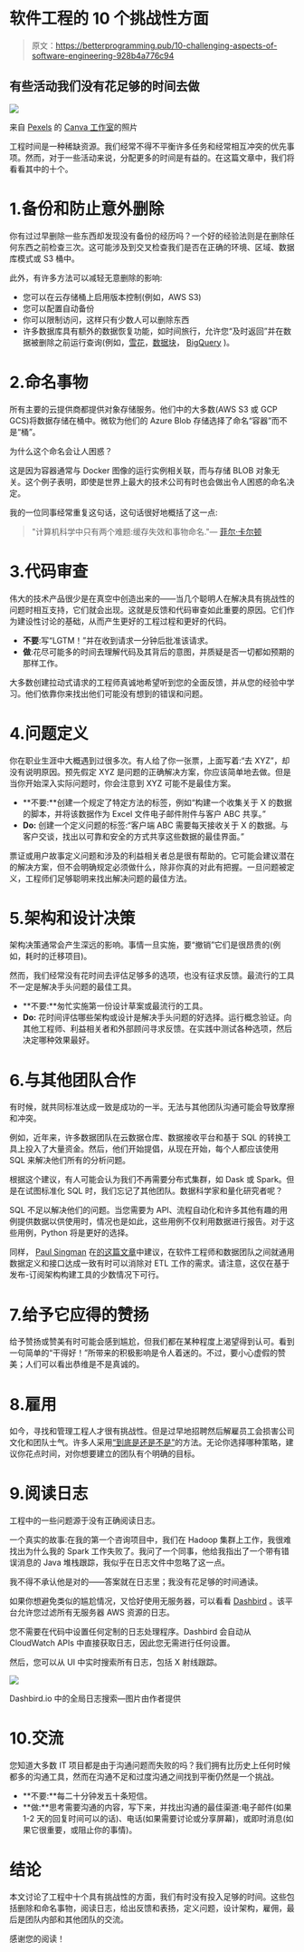 # 软件工程的 10 个挑战性方面

> 原文：<https://betterprogramming.pub/10-challenging-aspects-of-software-engineering-928b4a776c94>

## 有些活动我们没有花足够的时间去做

![](img/3746a35a170bd1ef2e2586ed16abb1e9.png)

来自 [Pexels](https://www.pexels.com/photo/man-working-on-laptop-while-woman-takes-notes-3153199/?utm_content=attributionCopyText&utm_medium=referral&utm_source=pexels) 的 [Canva 工作室](https://www.pexels.com/@canvastudio?utm_content=attributionCopyText&utm_medium=referral&utm_source=pexels)的照片

工程时间是一种稀缺资源。我们经常不得不平衡许多任务和经常相互冲突的优先事项。然而，对于一些活动来说，分配更多的时间是有益的。在这篇文章中，我们将看看其中的十个。

# 1.备份和防止意外删除

你有过过早删除一些东西却发现没有备份的经历吗？一个好的经验法则是在删除任何东西之前检查三次。这可能涉及到交叉检查我们是否在正确的环境、区域、数据库模式或 S3 桶中。

此外，有许多方法可以减轻无意删除的影响:

*   您可以在云存储桶上启用版本控制(例如，AWS S3)
*   您可以配置自动备份
*   你可以限制访问，这样只有少数人可以删除东西
*   许多数据库具有额外的数据恢复功能，如时间旅行，允许您“及时返回”并在数据被删除之前运行查询(例如，[雪花](https://docs.snowflake.com/en/user-guide/data-time-travel.html)，[数据块](https://databricks.com/blog/2019/02/04/introducing-delta-time-travel-for-large-scale-data-lakes.html)， [BigQuery](https://cloud.google.com/bigquery/docs/time-travel) )。

# 2.命名事物

所有主要的云提供商都提供对象存储服务。他们中的大多数(AWS S3 或 GCP GCS)将数据存储在桶中。微软为他们的 Azure Blob 存储选择了命名“容器”而不是“桶”。

为什么这个命名会让人困惑？

这是因为容器通常与 Docker 图像的运行实例相关联，而与存储 BLOB 对象无关。这个例子表明，即使是世界上最大的技术公司有时也会做出令人困惑的命名决定。

我的一位同事经常重复这句话，这句话很好地概括了这一点:

> "计算机科学中只有两个难题:缓存失效和事物命名."— [菲尔·卡尔顿](https://www.karlton.org/2017/12/naming-things-hard/)

# 3.代码审查

伟大的技术产品很少是在真空中创造出来的——当几个聪明人在解决具有挑战性的问题时相互支持，它们就会出现。这就是反馈和代码审查如此重要的原因。它们作为建设性讨论的基础，从而产生更好的工程过程和更好的代码。

*   **不要**:写“LGTM！”并在收到请求一分钟后批准该请求。
*   **做**:花尽可能多的时间去理解代码及其背后的意图，并质疑是否一切都如预期的那样工作。

大多数创建拉动式请求的工程师真诚地希望听到您的全面反馈，并从您的经验中学习。他们依靠你来找出他们可能没有想到的错误和问题。

# 4.问题定义

你在职业生涯中大概遇到过很多次。有人给了你一张票，上面写着:“去 XYZ”，却没有说明原因。预先假定 XYZ 是问题的正确解决方案，你应该简单地去做。但是当你开始深入实际问题时，你会注意到 XYZ 可能不是最佳方案。

*   **不要:**创建一个规定了特定方法的标签，例如“构建一个收集关于 X 的数据的脚本，并将该数据作为 Excel 文件电子邮件附件与客户 ABC 共享。”
*   **Do:** 创建一个定义问题的标签:“客户端 ABC 需要每天接收关于 X 的数据。与客户交谈，找出以可靠和安全的方式共享这些数据的最佳界面。”

票证或用户故事定义问题和涉及的利益相关者总是很有帮助的。它可能会建议潜在的解决方案，但不会明确规定必须做什么，除非你真的对此有把握。一旦问题被定义，工程师们足够聪明来找出解决问题的最佳方法。

# 5.架构和设计决策

架构决策通常会产生深远的影响。事情一旦实施，要“撤销”它们是很昂贵的(例如，耗时的迁移项目)。

然而，我们经常没有花时间去评估足够多的选项，也没有征求反馈。最流行的工具不一定是解决手头问题的最佳工具。

*   **不要:**匆忙实施第一份设计草案或最流行的工具。
*   **Do:** 花时间评估哪些架构或设计是解决手头问题的好选择。运行概念验证。向其他工程师、利益相关者和外部顾问寻求反馈。在实践中测试各种选项，然后决定哪种效果最好。

# 6.与其他团队合作

有时候，就共同标准达成一致是成功的一半。无法与其他团队沟通可能会导致摩擦和冲突。

例如，近年来，许多数据团队在云数据仓库、数据接收平台和基于 SQL 的转换工具上投入了大量资金。然后，他们开始提倡，从现在开始，每个人都应该使用 SQL 来解决他们所有的分析问题。

根据这个建议，有人可能会认为我们不再需要分布式集群，如 Dask 或 Spark。但是在试图标准化 SQL 时，我们忘记了其他团队。数据科学家和量化研究者呢？

SQL 不足以解决他们的问题。当您需要为 API、流程自动化和许多其他有趣的用例提供数据以供使用时，情况也是如此，这些用例不仅利用数据进行报告。对于这些用例，Python 将是更好的选择。

同样， [Paul Singman](https://medium.com/u/d810baa7423b?source=post_page-----928b4a776c94--------------------------------) 在[的这篇文章](https://medium.com/whispering-data/the-end-of-etl-as-we-know-it-92166c19084c)中建议，在软件工程师和数据团队之间就通用数据定义和接口达成一致有时可以消除对 ETL 工作的需求。请注意，这仅在基于发布-订阅架构构建工具的少数情况下可行。

# 7.给予它应得的赞扬

给予赞扬或赞美有时可能会感到尴尬，但我们都在某种程度上渴望得到认可。看到一句简单的“干得好！”所带来的积极影响是令人着迷的。不过，要小心虚假的赞美；人们可以看出恭维是不是真诚的。

# 8.雇用

如今，寻找和管理工程人才很有挑战性。但是过早地招聘然后解雇员工会损害公司文化和团队士气。许多人采用[“到底是还是不是”](https://interworks.com/blog/bjahanshahi/2015/05/28/hiring-its-hell-yes-or-no/)的方法。无论你选择哪种策略，建议你花点时间，对你想要建立的团队有个明确的目标。

# 9.阅读日志

工程中的一些问题源于没有正确阅读日志。

一个真实的故事:在我的第一个咨询项目中，我们在 Hadoop 集群上工作，我很难找出为什么我的 Spark 工作失败了。我问了一个同事，他给我指出了一个带有错误消息的 Java 堆栈跟踪，我似乎在日志文件中忽略了这一点。

我不得不承认他是对的——答案就在日志里；我没有花足够的时间通读。

如果你想避免类似的尴尬情况，又恰好使用无服务器，可以看看 [Dashbird](https://dashbird.io/) 。该平台允许您过滤所有无服务器 AWS 资源的日志。

您不需要在代码中设置任何定制的日志处理程序。Dashbird 会自动从 CloudWatch APIs 中直接获取日志，因此您无需进行任何设置。

然后，您可以从 UI 中实时搜索所有日志，包括 X 射线跟踪。

![](img/2fe206e86537bd663c10f48c1c99a617.png)

Dashbird.io 中的全局日志搜索—图片由作者提供

# 10.交流

您知道大多数 IT 项目都是由于沟通问题而失败的吗？我们拥有比历史上任何时候都多的沟通工具，然而在沟通不足和过度沟通之间找到平衡仍然是一个挑战。

*   **不要:**每二十分钟发五十条短信。
*   **做:**思考需要沟通的内容，写下来，并找出沟通的最佳渠道:电子邮件(如果 1-2 天的回复时间可以的话)、电话(如果需要讨论或分享屏幕)，或即时消息(如果它很重要，或阻止你的事情)。

# 结论

本文讨论了工程中十个具有挑战性的方面，我们有时没有投入足够的时间。这些包括删除和命名事物，阅读日志，给出反馈和表扬，定义问题，设计架构，雇佣，最后是团队内部和其他团队的交流。

感谢您的阅读！